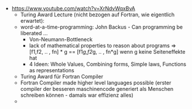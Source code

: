 - https://www.youtube.com/watch?v=XrNdvWqxBvA
    - Turing Award Lecture (nicht bezogen auf Fortran, wie eigentlich erwartet):
    - word-at-a-time-programming: John Backus - Can programming be liberated ...
        - Von-Neumann-Bottleneck
        - lack of mathematical properties to reason about programs => [f1,f2, .. , fn] * g == [f1*g,f2*g, .. , fn*g] wenn g keine Seiteneffekte hat
        - 4 Ideen: Whole Values, Combining forms, Simple laws, Functions as representations
    - Turing Award für Fortran Compiler
    - Fortran Compiler made higher level languages possible (erster compiler der besseren       maschinencode generiert als Menschen schreiben können - damals war effizienz alles)
    - 